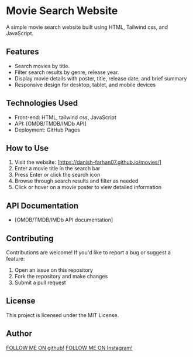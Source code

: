 # Movie Search Website

A simple movie search website built using HTML, Tailwind css, and JavaScript.

## Features

* Search movies by title.
* Filter search results by genre, release year.
* Display movie details with poster, title, release date, and brief summary
* Responsive design for desktop, tablet, and mobile devices

## Technologies Used

* Front-end: HTML, tailwind css, JavaScript
* API: [OMDB/TMDB/IMDb API]
* Deployment: GitHub Pages

## How to Use

1. Visit the website: [https://danish-farhan07.github.io/movies/]
2. Enter a movie title in the search bar
3. Press Enter or click the search icon
4. Browse through search results and filter as needed
5. Click or hover on a movie poster to view detailed information

## API Documentation

* [OMDB/TMDB/IMDb API documentation]

## Contributing

Contributions are welcome! If you'd like to report a bug or suggest a feature:

1. Open an issue on this repository
2. Fork the repository and make changes
3. Submit a pull request

## License

This project is licensed under the MIT License.

## Author

  [FOLLOW ME ON github!]((https://danish-farhan07.github.io/))
  [FOLLOW ME ON Instagram!]((https://www.instagram.com/danish_farhan07/))
